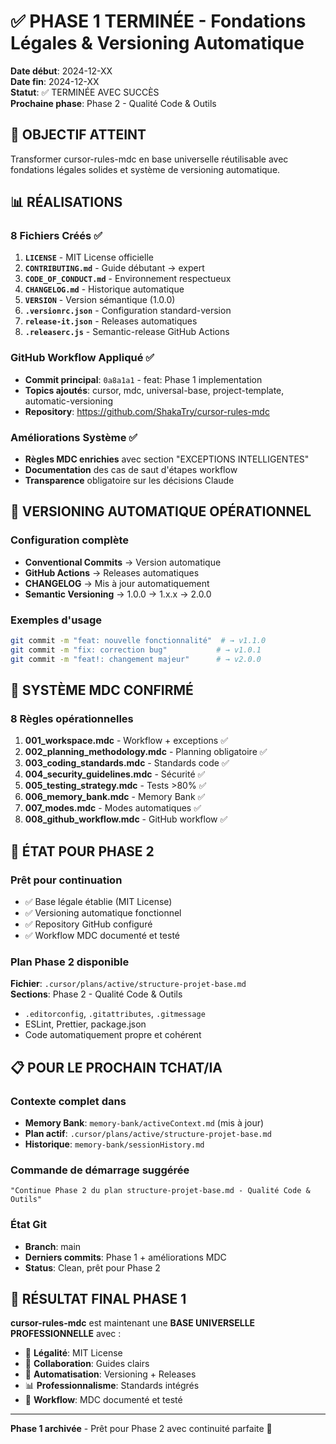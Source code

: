 # ✅ PHASE 1 TERMINÉE - Fondations Légales & Versioning Automatique

**Date début**: 2024-12-XX  
**Date fin**: 2024-12-XX  
**Statut**: ✅ TERMINÉE AVEC SUCCÈS  
**Prochaine phase**: Phase 2 - Qualité Code & Outils

## 🎯 OBJECTIF ATTEINT
Transformer cursor-rules-mdc en base universelle réutilisable avec fondations légales solides et système de versioning automatique.

## 📊 RÉALISATIONS

### **8 Fichiers Créés** ✅
1. **`LICENSE`** - MIT License officielle
2. **`CONTRIBUTING.md`** - Guide débutant → expert  
3. **`CODE_OF_CONDUCT.md`** - Environnement respectueux
4. **`CHANGELOG.md`** - Historique automatique
5. **`VERSION`** - Version sémantique (1.0.0)
6. **`.versionrc.json`** - Configuration standard-version
7. **`release-it.json`** - Releases automatiques
8. **`.releaserc.js`** - Semantic-release GitHub Actions

### **GitHub Workflow Appliqué** ✅
- **Commit principal**: `0a8a1a1` - feat: Phase 1 implementation
- **Topics ajoutés**: cursor, mdc, universal-base, project-template, automatic-versioning
- **Repository**: https://github.com/ShakaTry/cursor-rules-mdc

### **Améliorations Système** ✅
- **Règles MDC enrichies** avec section "EXCEPTIONS INTELLIGENTES"
- **Documentation** des cas de saut d'étapes workflow
- **Transparence** obligatoire sur les décisions Claude

## 🤖 VERSIONING AUTOMATIQUE OPÉRATIONNEL

### **Configuration complète**
- **Conventional Commits** → Version automatique
- **GitHub Actions** → Releases automatiques
- **CHANGELOG** → Mis à jour automatiquement
- **Semantic Versioning** → 1.0.0 → 1.x.x → 2.0.0

### **Exemples d'usage**
```bash
git commit -m "feat: nouvelle fonctionnalité"  # → v1.1.0
git commit -m "fix: correction bug"           # → v1.0.1  
git commit -m "feat!: changement majeur"      # → v2.0.0
```

## 🔧 SYSTÈME MDC CONFIRMÉ

### **8 Règles opérationnelles**
1. **001_workspace.mdc** - Workflow + exceptions ✅
2. **002_planning_methodology.mdc** - Planning obligatoire ✅
3. **003_coding_standards.mdc** - Standards code ✅
4. **004_security_guidelines.mdc** - Sécurité ✅
5. **005_testing_strategy.mdc** - Tests >80% ✅
6. **006_memory_bank.mdc** - Memory Bank ✅
7. **007_modes.mdc** - Modes automatiques ✅
8. **008_github_workflow.mdc** - GitHub workflow ✅

## 🚀 ÉTAT POUR PHASE 2

### **Prêt pour continuation**
- ✅ Base légale établie (MIT License)
- ✅ Versioning automatique fonctionnel
- ✅ Repository GitHub configuré
- ✅ Workflow MDC documenté et testé

### **Plan Phase 2 disponible**
**Fichier**: `.cursor/plans/active/structure-projet-base.md`  
**Sections**: Phase 2 - Qualité Code & Outils
- `.editorconfig`, `.gitattributes`, `.gitmessage`
- ESLint, Prettier, package.json
- Code automatiquement propre et cohérent

## 📋 POUR LE PROCHAIN TCHAT/IA

### **Contexte complet dans**
- **Memory Bank**: `memory-bank/activeContext.md` (mis à jour)
- **Plan actif**: `.cursor/plans/active/structure-projet-base.md`
- **Historique**: `memory-bank/sessionHistory.md`

### **Commande de démarrage suggérée**
```
"Continue Phase 2 du plan structure-projet-base.md - Qualité Code & Outils"
```

### **État Git**
- **Branch**: main
- **Derniers commits**: Phase 1 + améliorations MDC
- **Status**: Clean, prêt pour Phase 2

## 🎯 RÉSULTAT FINAL PHASE 1

**cursor-rules-mdc** est maintenant une **BASE UNIVERSELLE PROFESSIONNELLE** avec :
- 🔑 **Légalité**: MIT License
- 🤝 **Collaboration**: Guides clairs  
- 🤖 **Automatisation**: Versioning + Releases
- 📊 **Professionnalisme**: Standards intégrés
- 🔄 **Workflow**: MDC documenté et testé

---

**Phase 1 archivée** - Prêt pour Phase 2 avec continuité parfaite 🎉 